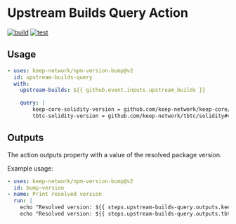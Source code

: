 # Upstream Builds Query Action

[![build](https://github.com/keep-network/upstream-builds-query/actions/workflows/build.yml/badge.svg)](https://github.com/keep-network/upstream-builds-query/actions/workflows/build.yml)
[![test](https://github.com/keep-network/upstream-builds-query/actions/workflows/test.yml/badge.svg)](https://github.com/keep-network/upstream-builds-query/actions/workflows/test.yml)



<!-- TODO: Write documentation -->
## Usage

<!-- prettier-ignore-start -->
```yaml
- uses: keep-network/npm-version-bump@v2
  id: upstream-builds-query
  with:
    upstream-builds: ${{ github.event.inputs.upstream_builds }}

    query: |
        keep-core-solidity-version = github.com/keep-network/keep-core/solidity#version
        tbtc-solidity-version = github.com/keep-network/tbtc/solidity#version
```
<!-- prettier-ignore-end -->

## Outputs

The action outputs property with a value of the resolved package version.

Example usage:

```yaml
- uses: keep-network/npm-version-bump@v2
  id: bump-version
- name: Print resolved version
  run: |
    echo "Resolved version: ${{ steps.upstream-builds-query.outputs.keep-core-solidity-version }}"
    echo "Resolved version: ${{ steps.upstream-builds-query.outputs.tbtc-solidity-version }}"
```
